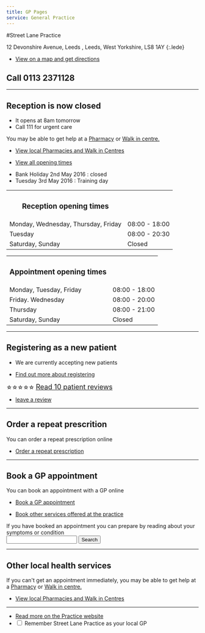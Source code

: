 ```yaml
---
title: GP Pages
service: General Practice
---
```


#Street Lane Practice

12 Devonshire Avenue, Leeds , Leeds, West Yorkshire, LS8 1AY 
{:.lede}
<ul>
<li class="black"><a href="https://www.google.co.uk/maps/place/Devonshire+Ave,+Leeds,+West+Yorkshire+LS8+1AY/@53.8433464,-1.5154174,17z/data=!3m1!4b1!4m2!3m1!1s0x48795ba4c4865f53:0x88630d5f1ae46082">View on a map and get directions</a></li>
</ul>


<h2 class="phone">Call 0113 2371128</h2>
<hr>
<h2 class="subhead">Reception is now closed</h2>
<div class="notice-red" role="note" aria-label="Information">

  <ul>
   <li>It opens at 8am tomorrow</li>
   <li>Call 111 for urgent care</li>
  </ul>

</div>
You may be able to get help at a <a href="#">Pharmacy</a> or <a href="#">Walk in centre.</a>

<div class="callout link-box">
<ul>
<li class="black"><a href="#">View local Pharmacies and Walk in Centres</a></li>
</ul></div>

  <div class="panel1-group" id="accordion">
  <div class="panel1 panel-default">
    <div class="panel1-heading">
      <div class="panel1-title">
        <ul>
        <li class="black"><a data-toggle="collapse" data-parent="#accordion" href="#collapse2">
        View all opening times</a></li></ul>
      </div>
    </div>
    <div id="collapse2" class="panel-collapse collapse">
      <div class="panel1-body">

  <ul class="notice-red-line" role="note" aria-label="Information">
   <li>Bank Holiday 2nd May 2016 : closed </li>
   <li>Tuesday 3rd May 2016 : Training day</li>
  </ul>
  <table>
  <tr>
    <th><h3>Reception opening times</h3></th>
    <th></th>
  </tr>
  <tr>
    <td>Monday, Wednesday, Thursday, Friday</td>
    <td>08:00 - 18:00</td>
  </tr>
  <tr>
    <td>Tuesday</td>
    <td>08:00 - 20:30</td>
  </tr>
  <tr>
    <td>Saturday, Sunday</td>
    <td>Closed</td>
  </tr>
  
</table>
  <table>
  <tr>
    <th><h3>Appointment opening times</h3></th>
    <th></th>
  </tr>
  <tr>
    <td>Monday, Tuesday, Friday</td>
    <td>08:00 - 18:00</td>
  </tr>
  <tr>
    <td>Friday. Wednesday</td>
    <td>08:00 - 20:00</td>
  </tr>
    <tr>
    <td>Thursday</td>
    <td>08:00 - 21:00</td>
  </tr>
  <tr>
    <td>Saturday, Sunday</td>
    <td>Closed</td>
  </tr>
  
</table>
  
 
</div>
    </div>
  </div>
 
</div>



<hr>
<h2 class="subhead">Registering as a new patient</h2>

<div class="notice-green">
<ul>
<li>We are currently accepting new patients</li>
</ul>
</div>
<div class="callout link-box">
<ul>
<li class="black"><a href="http://localhost:4000/gp-pages/registering.html">Find out more about registering</a></li>
</ul></div>
<div class="rating">
	<span><span>&#9734;<span>&#9734;<span>&#9734;<span>&#9734;<span>&#9734;</span></span></span></span></span> <a style="font-size:18px;" href="#">Read 10 patient reviews</a></span>
</div>
<ul>
<li class="black"><a href="#">leave a review</a></li>
</ul>
<hr>
<h2 class="subhead">Order a repeat prescrition</h2>
You can order a repeat prescription online
<div class="callout link-box">
<ul>
<li class="black"><a href="http://localhost:4000/gp-pages/repeat-prescrition.html">Order a repeat prescription</a></li>
</ul></div>
<hr>
<h2 class="subhead">Book a GP appointment</h2>
You can book an appointment with a GP online
<div class="callout link-box">
<ul>
<li class="black"><a href="http://localhost:4000/gp-pages/repeat-prescrition.html">Book a GP appointment</a></li>
</ul></div>
<ul>
<li class="black"><a href="#">Book other services offered at the practice</a></li>
</ul>
If you have booked an appointment you can prepare by reading about your symptoms or condition
<div class="search-box"><form class="search">
      <input type="text">
      <button type="submit">Search</button>
    </form></div>
<hr>
<h2 class="subhead">Other local health services</h2>
If you can't get an appointment immediately, you may be able to get help at a <a href="#">Pharmacy</a> or <a href="#">Walk in centre.</a>
<div class="callout link-box">
<ul>
<li class="black"><a href="#">View local Pharmacies and Walk in Centres</a></li>
</ul></div>
<hr>


  <ul>
  <li class="black"><a href="http://http://www.streetlanepractice.com/">Read more on the Practice website</a></li>
    <li><input type="checkbox"> Remember Street Lane Practice as your local GP</li>

  </ul>



